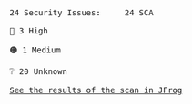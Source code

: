 <pre>24 Security Issues:&Tab;24 SCA<br><br><div style="display: flex; align-items: center; text-align: center">🔴 3 High</div><br><div style="display: flex; align-items: center; text-align: center">🟠 1 Medium</div><br><div style="display: flex; align-items: center; text-align: center">❔ 20 Unknown</div><br><a href="https://test-more-info-url.jfrog.io/">See the results of the scan in JFrog</a></pre>